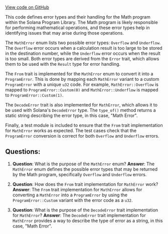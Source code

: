 [View code on GitHub](https://github.com/solana-labs/solana-program-library/libraries/math/src/error.rs)

This code defines error types and their handling for the Math program within the Solana Program Library. The Math program is likely responsible for performing mathematical operations, and these error types help in identifying issues that may arise during those operations.

The `MathError` enum lists two possible error types: `Overflow` and `Underflow`. The `Overflow` error occurs when a calculation result is too large to be stored in the destination number, while the `Underflow` error occurs when the result is too small. Both error types are derived from the `Error` trait, which allows them to be used with the `Result` type for error handling.

The `From` trait is implemented for the `MathError` enum to convert it into a `ProgramError`. This is done by mapping each `MathError` variant to a custom `ProgramError` with a unique `u32` code. For example, `MathError::Overflow` is mapped to `ProgramError::Custom(0)` and `MathError::Underflow` is mapped to `ProgramError::Custom(1)`.

The `DecodeError` trait is also implemented for `MathError`, which allows it to be used with Solana's `DecodeError` type. The `type_of()` method returns a static string describing the error type, in this case, "Math Error".

Finally, a test module is included to ensure that the `From` trait implementation for `MathError` works as expected. The test cases check that the `ProgramError` conversion is correct for both `Overflow` and `Underflow` errors.
## Questions: 
 1. **Question**: What is the purpose of the `MathError` enum?
   **Answer**: The `MathError` enum defines the possible error types that may be returned by the Math program, specifically `Overflow` and `Underflow` errors.

2. **Question**: How does the `From` trait implementation for `MathError` work?
   **Answer**: The `From` trait implementation for `MathError` allows for converting a `MathError` into a `ProgramError` by using the `ProgramError::Custom` variant with the error code as a `u32`.

3. **Question**: What is the purpose of the `DecodeError` trait implementation for `MathError`?
   **Answer**: The `DecodeError` trait implementation for `MathError` provides a way to describe the type of error as a string, in this case, "Math Error".